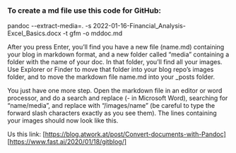 ### To create a md file use this code for GitHub:

pandoc --extract-media=. -s 2022-01-16-Financial_Analysis-Excel_Basics.docx -t gfm -o mddoc.md

After you press Enter, you’ll find you have a new file (name.md) containing your blog in markdown format, and a new folder called “media” containing a folder with the name of your doc. In that folder, you’ll find all your images. Use Explorer or Finder to move that folder into your blog repo’s images folder, and to move the markdown file name.md into your _posts folder.

You just have one more step. Open the markdown file in an editor or word processor, and do a search and replace (- in Microsoft Word), searching for “name/media”, and replace with “/images/name” (be careful to type the forward slash characters exactly as you see them). The lines containing your images should now look like this.

Us this link:
[https://blog.atwork.at/post/Convert-documents-with-Pandoc]
[https://www.fast.ai/2020/01/18/gitblog/]
